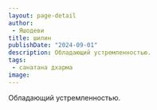 ```yaml
---
layout: page-detail
author:
 - Яшодеви
title: шилин
publishDate: "2024-09-01"
description: Обладающий устремленностью.
tags:
 - санатана дхарма
image: 
---
```


Обладающий устремленностью.

